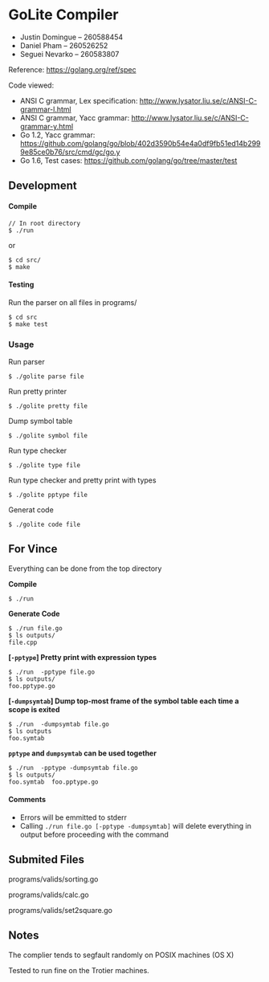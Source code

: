 # GoLite Compiler

- Justin Domingue – 260588454
- Daniel Pham – 260526252
- Seguei Nevarko – 260583807

Reference: https://golang.org/ref/spec

Code viewed:
  - ANSI C grammar, Lex specification: http://www.lysator.liu.se/c/ANSI-C-grammar-l.html
  - ANSI C grammar, Yacc grammar: http://www.lysator.liu.se/c/ANSI-C-grammar-y.html
  - Go 1.2, Yacc grammar: https://github.com/golang/go/blob/402d3590b54e4a0df9fb51ed14b2999e85ce0b76/src/cmd/gc/go.y
  - Go 1.6, Test cases: https://github.com/golang/go/tree/master/test

## Development
#### Compile
```
// In root directory
$ ./run
```
or

```
$ cd src/
$ make
```

#### Testing
Run the parser on all files in programs/
```
$ cd src
$ make test
```

### Usage

Run parser

    $ ./golite parse file

Run pretty printer

    $ ./golite pretty file

Dump symbol table

    $ ./golite symbol file

Run type checker

    $ ./golite type file

Run type checker and pretty print with types

    $ ./golite pptype file

Generat code

    $ ./golite code file

## For Vince

Everything can be done from the top directory

**Compile**

    $ ./run

**Generate Code**

    $ ./run file.go
    $ ls outputs/
    file.cpp

**[`-pptype`] Pretty print with expression types**

    $ ./run  -pptype file.go
    $ ls outputs/
    foo.pptype.go

**[`-dumpsymtab`] Dump top-most frame of the symbol table each time a scope is exited**

    $ ./run  -dumpsymtab file.go
    $ ls outputs
    foo.symtab

**``pptype`` and `dumpsymtab` can be used together**

    $ ./run  -pptype -dumpsymtab file.go
    $ ls outputs/
    foo.symtab  foo.pptype.go

#### Comments

- Errors will be emmitted to stderr
- Calling `./run file.go [-pptype -dumpsymtab]` will delete everything in output before proceeding with the command

## Submited Files

programs/valids/sorting.go

programs/valids/calc.go

programs/valids/set2square.go

## Notes

The complier tends to segfault randomly on POSIX machines (OS X)

Tested to run fine on the Trotier machines.

